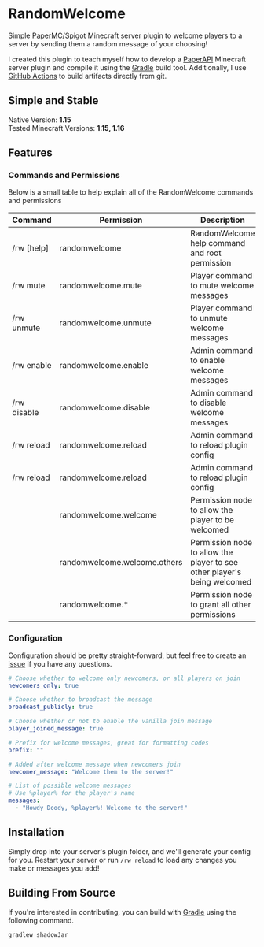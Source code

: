# RandomWelcome

Simple [PaperMC](https://papermc.io/)/[Spigot](https://www.spigotmc.org/wiki/about-spigot/) Minecraft server plugin to welcome players to a server by sending them a random message of your choosing!

I created this plugin to teach myself how to develop a [PaperAPI](https://github.com/PaperMC/Paper) Minecraft server plugin and compile it using the [Gradle](https://gradle.org/) build tool. Additionally, I use [GitHub Actions](https://github.com/features/actions) to build artifacts directly from git.

## Simple and Stable

Native Version: **1.15**  
Tested Minecraft Versions: **1.15, 1.16**

## Features

### Commands and Permissions

Below is a small table to help explain all of the RandomWelcome commands and permissions

| Command | Permission | Description |
| --- | --- | --- |
| /rw [help] | randomwelcome | RandomWelcome help command and root permission |
| /rw mute | randomwelcome.mute | Player command to mute welcome messages |
| /rw unmute | randomwelcome.unmute | Player command to unmute welcome messages |
| /rw enable | randomwelcome.enable | Admin command to enable welcome messages |
| /rw disable | randomwelcome.disable | Admin command to disable welcome messages |
| /rw reload | randomwelcome.reload | Admin command to reload plugin config |
| /rw reload | randomwelcome.reload | Admin command to reload plugin config |
| | randomwelcome.welcome | Permission node to allow the player to be welcomed |
| | randomwelcome.welcome.others | Permission node to allow the player to see other player's being welcomed |
| | randomwelcome.* | Permission node to grant all other permissions |

### Configuration

Configuration should be pretty straight-forward, but feel free to create an [issue](https://github.com/leviem1/RandomWelcome/issues) if you have any questions.

```yaml
# Choose whether to welcome only newcomers, or all players on join
newcomers_only: true

# Choose whether to broadcast the message
broadcast_publicly: true

# Choose whether or not to enable the vanilla join message
player_joined_message: true

# Prefix for welcome messages, great for formatting codes
prefix: ""

# Added after welcome message when newcomers join
newcomer_message: "Welcome them to the server!"

# List of possible welcome messages
# Use %player% for the player's name
messages:
  - "Howdy Doody, %player%! Welcome to the server!"
```

## Installation

Simply drop into your server's plugin folder, and we'll generate your config for you. Restart your server or run `/rw reload` to load any changes you make or messages you add!

## Building From Source

If you're interested in contributing, you can build with [Gradle](https://gradle.org/) using the following command.
```bash
gradlew shadowJar
```

